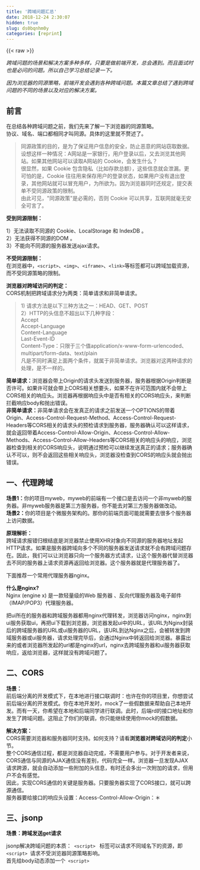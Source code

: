 ```yaml
---
title: '跨域问题汇总' 
date: 2018-12-24 2:30:07
hidden: true
slug: ds0bqnhm0y
categories: [reprint]
---
```


{{< raw >}}

                    
<p><em>跨域问题的场景和解决方案多种多样，只要是做前端开发，总会遇到。而且面试时也是必问的问题。所以自己学习总结记录一下。</em></p>
<p><em>因为浏览器的同源策略，前端开发会遇到各种跨域问题。本篇文章总结了遇到跨域问题的不同的场景以及对应的解决方案。</em></p>
<h2 id="articleHeader0">前言</h2>
<p>在总结各种跨域问题之前，我们先来了解一下浏览器的同源策略。<br>协议、域名、端口都相同才叫同源。具体的这里就不赘述了。</p>
<blockquote><p>同源政策的目的，是为了保证用户信息的安全，防止恶意的网站窃取数据。<br>设想这样一种情况：A网站是一家银行，用户登录以后，又去浏览其他网站。如果其他网站可以读取A网站的 Cookie，会发生什么？<br>很显然，如果 Cookie 包含隐私（比如存款总额），这些信息就会泄漏。更可怕的是，Cookie 往往用来保存用户的登录状态，如果用户没有退出登录，其他网站就可以冒充用户，为所欲为。因为浏览器同时还规定，提交表单不受同源政策的限制。<br>由此可见，"同源政策"是必需的，否则 Cookie 可以共享，互联网就毫无安全可言了。</p></blockquote>
<p><strong>受到同源限制：</strong></p>
<p>1）无法读取不同源的 Cookie、LocalStorage 和 IndexDB 。<br>2）无法获得不同源的DOM 。<br>3）不能向不同源的服务器发送ajax请求。</p>
<p><strong>不受同源限制：</strong><br>在浏览器中，<code>&lt;script&gt;</code>、<code>&lt;img&gt;</code>、<code>&lt;iframe&gt;</code>、<code>&lt;link&gt;</code>等标签都可以跨域加载资源，而不受同源策略的限制。</p>
<p><strong>浏览器对跨域访问的判定：</strong><br>CORS机制把跨域请求分为两类：简单请求和非简单请求。</p>
<blockquote><p>1) 请求方法是以下三种方法之一：HEAD、GET、POST<br>2）HTTP的头信息不超出以下几种字段：<br>Accept<br>Accept-Language<br>Content-Language<br>Last-Event-ID<br>Content-Type：只限于三个值application/x-www-form-urlencoded、multipart/form-data、text/plain<br>凡是不同时满足上面两个条件，就属于非简单请求。浏览器对这两种请求的处理，是不一样的。</p></blockquote>
<p><strong>简单请求：</strong>浏览器会带上Origin的请求头发送到服务器，服务器根据Origin判断是否许可。如果许可就会带上CORS相关想要头，如果不在许可范围内就不会带上CORS相关的响应头。浏览器再根据响应头中是否有相关的CORS响应头，来判断拦截响应body和抛出错误。<br><strong>非简单请求：</strong>非简单请求会在发真正的请求之前发送一个OPTIONS的带着Origin、Access-Control-Request-Method、Access-Control-Request-Headers等CORS相关的请求头的预检请求到服务器，服务器确认可以这样请求，就会返回带着Access-Control-Allow-Origin、Access-Control-Allow-Methods、Access-Control-Allow-Headers等CORS相关的响应头的响应，浏览器检查到相关的CORS响应头，说明通过预检可以继续发送真正的请求；服务器确认不可以，则不会返回这些相关响应头，浏览器没检查到CORS的响应头就会抛出错误。</p>
<h2 id="articleHeader1">一、代理跨域</h2>
<p><strong>场景1：</strong>你的项目myweb，myweb的前端有一个接口是去访问一个非myweb的服务器。非myweb服务器是第三方服务器，你不能去对第三方服务器做改动。<br><strong>场景2：</strong>你的项目是个微服务架构的。那你的前端页面可能就需要去很多个服务器上访问数据。</p>
<p><strong>原理解析：</strong><br>跨域请求报错归根结底是浏览器禁止使用XHR对象向不同源的服务器地址发起HTTP请求。如果是服务器跨域向多个不同的服务器发送请求就不会有跨域问题存在。因此，我们可以让浏览器只向一个服务器方式请求，让这个服务器代替浏览器去不同的服务器上请求资源再返回给浏览器。这个服务器就是代理服务器了。</p>
<p>下面推荐一个常用代理服务器nginx。</p>
<p><strong>什么是nginx? </strong><br>  Nginx (engine x) 是一款轻量级的Web 服务器 、反向代理服务器及电子邮件（IMAP/POP3）代理服务器。</p>
<p>把ui所在的服务器和跨域服务器都用nginx代理转发，浏览器访问nginx，nginx到ui服务获取ui，再把ui下载到浏览器，浏览器发起ui中的URL，该URL为Nginx封装后的跨域服务器的URL或ui服务器的URL，该URL到达Nginx之后，会被转发到跨域服务器或ui服务器，请求处理完毕后，会通过Nginx中转返回给浏览器。暴露出来的或者浏览器所发起的url都是nginx的url，nginx去跨域服务器和ui服务器获取响应，返给浏览器，这样就没有跨域问题了。</p>
<h2 id="articleHeader2">二、CORS</h2>
<p><strong>场景：</strong><br>前后端分离的开发模式下，在本地进行接口联调时：也许在你的项目里，你想尝试前后端分离的开发模式。你在本地开发时，mock了一些假数据来帮助自己本地开发。而有一天，你希望在本地和后端同学进行联调。此时，后端rd的接口地址和你发生了跨域问题。这阻止了你们的联调，你只能继续使用你mock的假数据。</p>
<p><strong>解决方案：</strong><br>CORS需要浏览器和服务器同时支持。如何支持？请看<strong>浏览器对跨域访问的判定</strong>小节。<br>整个CORS通信过程，都是浏览器自动完成，不需要用户参与。对于开发者来说，CORS通信与同源的AJAX通信没有差别，代码完全一样。浏览器一旦发现AJAX请求跨源，就会自动添加一些附加的头信息，有时还会多出一次附加的请求，但用户不会有感觉。<br>因此，实现CORS通信的关键是服务器。只要服务器实现了CORS接口，就可以跨源通信。<br>服务器要给接口的响应头设置：Access-Control-Allow-Origin：＊</p>
<h2 id="articleHeader3">三、jsonp</h2>
<p><strong>场景：跨域发送get请求</strong></p>
<p>jsonp解决跨域问题的本质：<code> &lt;script&gt; </code> 标签可以请求不同域名下的资源，即<code> &lt;script&gt; </code>请求不受浏览器同源策略影响。<br>首先给body动态添加一个<code> &lt;script&gt; </code></p>
<div class="widget-codetool" style="display:none;">
      <div class="widget-codetool--inner">
      <span class="selectCode code-tool" data-toggle="tooltip" data-placement="top" title="" data-original-title="全选"></span>
      <span type="button" class="copyCode code-tool" data-toggle="tooltip" data-placement="top" data-clipboard-text="      var script = document.createElement('script');
      script.setAttribute(&quot;type&quot;,&quot;text/javascript&quot;);
      script.src = 'http://example.com/ip?callback=foo';
      document.body.appendChild(script);

      function foo(data) {
        console.log('Your public IP address is: ' + data.ip);
      };" title="" data-original-title="复制"></span>
      <span type="button" class="saveToNote code-tool" data-toggle="tooltip" data-placement="top" title="" data-original-title="放进笔记"></span>
      </div>
      </div><pre class="hljs javascript"><code>      <span class="hljs-keyword">var</span> script = <span class="hljs-built_in">document</span>.createElement(<span class="hljs-string">'script'</span>);
      script.setAttribute(<span class="hljs-string">"type"</span>,<span class="hljs-string">"text/javascript"</span>);
      script.src = <span class="hljs-string">'http://example.com/ip?callback=foo'</span>;
      <span class="hljs-built_in">document</span>.body.appendChild(script);

      <span class="hljs-function"><span class="hljs-keyword">function</span> <span class="hljs-title">foo</span>(<span class="hljs-params">data</span>) </span>{
        <span class="hljs-built_in">console</span>.log(<span class="hljs-string">'Your public IP address is: '</span> + data.ip);
      };</code></pre>
<p>上面的script会向<code> http://example.com/ </code>服务器发送请求，这个请求的url后面带了个callback参数，是用来告诉服务器回调方法的方法名的。因为服务器收到请求后，会把相应数据写进foo的参数位置，也就是说服务器会返回的脚本如下</p>
<div class="widget-codetool" style="display:none;">
      <div class="widget-codetool--inner">
      <span class="selectCode code-tool" data-toggle="tooltip" data-placement="top" title="" data-original-title="全选"></span>
      <span type="button" class="copyCode code-tool" data-toggle="tooltip" data-placement="top" data-clipboard-text="  foo({
      &quot;ip&quot;: &quot;8.8.8.8&quot;
   });" title="" data-original-title="复制"></span>
      <span type="button" class="saveToNote code-tool" data-toggle="tooltip" data-placement="top" title="" data-original-title="放进笔记"></span>
      </div>
      </div><pre class="hljs lisp"><code>  foo({
      <span class="hljs-string">"ip"</span>: <span class="hljs-string">"8.8.8.8"</span>
   })<span class="hljs-comment">;</span></code></pre>
<p>这样浏览器通过<code>&lt;script&gt;</code>下载的资源就是上面的脚本了，<code>&lt;script&gt;</code>下载完成就会立即执行，也就是说<code>http://example.com/ip?callback=foo</code>这个请求返回后就会立即执行上面的脚本代码，而这个脚本代码就是调用回调方法和拿到json数据了。</p>
<h2 id="articleHeader4">四、document.domain跨域</h2>
<p><strong>场景1：</strong>你的<code>http://www.damonare.cn/a.html</code>页面里使用<code>&lt;iframe&gt;</code>调用另一个<code>http://damonare.cn/b.html</code>页面。这时候你想在a页面里获取b页面里的dom，然后进行操作。然后你会发现你不能获得b的dom。<code>document.getElementById("myIFrame").contentWindow.document</code>或<code>window.parent.document.body</code>因为两个窗口不同源而报错。</p>
<p><strong>解决方案：</strong>这时候你只需要在a页面里和b页面里把<code>document.domain</code>设置成相同的值就可以在两个页面里操作Dom了。</p>
<p><strong>场景2：</strong>你在<code>http://www.damonare.cn/a.html</code>页面里写入了<code>document.cookie = "test1=hello";</code>你在<code>http://damonare.cn/b.html</code>页面是拿不到这个cookie的。</p>
<p><strong>解决方案：</strong>Cookie 是服务器写入浏览器的一小段信息，只有同源的网页才能共享。但是，两个网页一级域名相同，只是二级域名不同，浏览器允许通过设置document.domain共享 Cookie。另外，服务器也可以在设置Cookie的时候，指定Cookie的所属域名为一级域名。这样的话，二级域名和三级域名不用做任何设置，都可以读取这个Cookie。</p>
<p><strong>注意：</strong><br><code>document.domain</code>限制：虽然可读写，但只能设置成自身或者是高一级的父域且主域必须相同。所以只能解决一级域名相同二级域名不同的跨域问题。<br><code>document.domain</code>只适用于 Cookie 和 iframe 窗口，LocalStorage 和 IndexDB 无法通过这种方法跨域。</p>
<h2 id="articleHeader5">五、window.name跨域</h2>
<p><strong>场景1：</strong>现在浏览器的一个标签页里打开<code>http://www.damonare.cn/a.html</code>页面，你通过location.href=<code>http://baidu.com/b.html</code>，在同一个浏览器标签页里打开了不同域名下的页面。这时候这两个页面你可以使用<code>window.name</code>来传递参数。因为<code>window.name</code>指的是浏览器窗口的名字，只要浏览器窗口相同，那么无论在哪个网页里访问值都是一样的。</p>
<p><strong>场景2：</strong>你的<code>http://www.damonare.cn/a.html</code>页面里使用<code>&lt;iframe&gt;</code>调用另一个<code>http://baidu.com/b.html</code>页面。这时候你想在a页面里获取b页面里的dom，然后进行操作。然后你会发现你不能获得b的dom。同样会因为不同源而报错，和上面提到的不同之处就是两个页面的一级域名也不相同。这时候<code>document.domain</code>就解决不了了。</p>
<p><strong>解决方案：</strong>浏览器窗口有<code>window.name</code>属性。这个属性的最大特点是，无论是否同源，只要在同一个窗口里，前一个网页设置了这个属性，后一个网页可以读取它。。比如你在b页面里设定<code>window.name="hello"</code>，你再返回到a页面，在a页面里访问<code>window.name</code>，可以得到<code>hello</code>。</p>
<p>这种方法的优点是，window.name容量很大，可以放置非常长的字符串；缺点是必须监听子窗口window.name属性的变化，影响网页性能。</p>
<h2 id="articleHeader6">六、postMessage方法跨域</h2>
<p><strong>场景1:</strong>在a页面里打开了另一个不同源的页面b，你想要让a和b两个页面互相通信。比如，a要访问b的LocalStorage。</p>
<p><strong>场景2:</strong>你的a页面里的<code>iframe</code>的src是不同源的b页面，你想要让a和b两个页面互相通信。比如，a要访问b的LocalStorage。</p>
<p><strong>解决方案：</strong>HTML5y引入了一个全新的API，跨文档通信 API（Cross-document messaging）。这个API为window对象新增了一个<code>window.postMessage</code>方法，允许跨窗口通信，不论这两个窗口是否同源。a就可以把它的LocalStorage，发送给b，b也可以把自己的LocalStorage发给a。</p>
<p>window.postMessage(message, targetOrigin, [transfer])，有三个参数：</p>
<blockquote><p><strong>message</strong>是向目标窗口发送的数据；<br><strong>targetOrigin</strong>属性来指定哪些窗口能接收到消息事件，其值可以是字符串"*"（表示无限制）或者一个URI（或者说是发送消息的目标域名）；<br><strong>transfer</strong>可选参数，是一串和message 同时传递的 Transferable 对象. 这些对象的所有权将被转移给消息的接收方，而发送一方将不再保有所有权。</p></blockquote>
<p>另外消息的<strong>接收方必须有监听事件</strong>，否则发送消息时就会报错。<code>The target origin provided ('http://localhost:8080') does not match the recipient window's origin ('http://localhost:63343').</code></p>
<p><code>window.addEventListener("message",onmessage);</code>onmessage接收到的message事件包含三个属性：</p>
<blockquote><p><strong>data：</strong>从其他 window 中传递过来的数据。<br><strong>origin：</strong>调用 postMessage  时消息发送方窗口的 origin 。请注意，这个origin不能保证是该窗口的当前或未来origin，因为postMessage被调用后可能被导航到不同的位置。<br><strong>source：</strong>对发送消息的窗口对象的引用; 您可以使用此来在具有不同origin的两个窗口之间建立双向通信。</p></blockquote>
<p>例子：我在a页面执行</p>
<div class="widget-codetool" style="display:none;">
      <div class="widget-codetool--inner">
      <span class="selectCode code-tool" data-toggle="tooltip" data-placement="top" title="" data-original-title="全选"></span>
      <span type="button" class="copyCode code-tool" data-toggle="tooltip" data-placement="top" data-clipboard-text=" var popup = window.open('http://localhost:3000', 'title');
 popup.postMessage('Hello World!', 'http://localhost:3000');" title="" data-original-title="复制"></span>
      <span type="button" class="saveToNote code-tool" data-toggle="tooltip" data-placement="top" title="" data-original-title="放进笔记"></span>
      </div>
      </div><pre class="hljs dart"><code> <span class="hljs-keyword">var</span> popup = <span class="hljs-built_in">window</span>.open(<span class="hljs-string">'http://localhost:3000'</span>, <span class="hljs-string">'title'</span>);
 popup.postMessage(<span class="hljs-string">'Hello World!'</span>, <span class="hljs-string">'http://localhost:3000'</span>);</code></pre>
<p>同时在<code>http://localhost:3000</code>的页面里监听message事件：</p>
<div class="widget-codetool" style="display:none;">
      <div class="widget-codetool--inner">
      <span class="selectCode code-tool" data-toggle="tooltip" data-placement="top" title="" data-original-title="全选"></span>
      <span type="button" class="copyCode code-tool" data-toggle="tooltip" data-placement="top" data-clipboard-text="window.onload=function () {
      window.addEventListener(&quot;message&quot;,onmessage);
}
function onmessage(event) {
      if(event.origin==&quot;http://localhost:63343&quot;){//http://localhost:63343是发送方a的域名
          console.log(event.data);//'Hello World!'
      }
      console.log(event.data);//'Hello World!'
}" title="" data-original-title="复制"></span>
      <span type="button" class="saveToNote code-tool" data-toggle="tooltip" data-placement="top" title="" data-original-title="放进笔记"></span>
      </div>
      </div><pre class="hljs javascript"><code><span class="hljs-built_in">window</span>.onload=<span class="hljs-function"><span class="hljs-keyword">function</span> (<span class="hljs-params"></span>) </span>{
      <span class="hljs-built_in">window</span>.addEventListener(<span class="hljs-string">"message"</span>,onmessage);
}
<span class="hljs-function"><span class="hljs-keyword">function</span> <span class="hljs-title">onmessage</span>(<span class="hljs-params">event</span>) </span>{
      <span class="hljs-keyword">if</span>(event.origin==<span class="hljs-string">"http://localhost:63343"</span>){<span class="hljs-comment">//http://localhost:63343是发送方a的域名</span>
          <span class="hljs-built_in">console</span>.log(event.data);<span class="hljs-comment">//'Hello World!'</span>
      }
      <span class="hljs-built_in">console</span>.log(event.data);<span class="hljs-comment">//'Hello World!'</span>
}</code></pre>
<blockquote><p>注意: 在 Gecko 6.0 (Firefox 6.0 / Thunderbird 6.0 / SeaMonkey 2.3)之前， 参数 message 必须是一个字符串。 从 Gecko 6.0 (Firefox 6.0 / Thunderbird 6.0 / SeaMonkey 2.3)开始，参数 message被使用结构化克隆算法进行序列化。这意味着您可以将各种各样的数据对象安全地传递到目标窗口，而不必自己序列化它们。</p></blockquote>
<h2 id="articleHeader7">七、location.hash跨域</h2>
<p>location.hash就是指URL的#号后面的部分。<br><strong>场景：</strong><br>父窗口和iframe的子窗口之间通讯或者是window.open打开的子窗口之间的通讯。<br><strong>解决方案：</strong><br>父窗口改变子窗口的url的#号后面的部分，后者把要传递的参数写在#后面，子窗口监听window.onhashchange事件，得到通知，读取window.location.hash解析出有用的数据。同样子窗口也可以向父窗口传递数据。</p>
<p><strong>参考资料：</strong><br><a href="http://www.jianshu.com/p/438183ddcea8" rel="nofollow noreferrer" target="_blank">浏览器同源策略与ajax跨域方法汇总</a><br><a href="http://blog.damonare.cn/2016/12/01/%E5%89%8D%E7%AB%AF%E8%B7%A8%E5%9F%9F%E6%95%B4%E7%90%86/" rel="nofollow noreferrer" target="_blank">前端跨域整理</a><br><a href="http://www.ruanyifeng.com/blog/2016/04/same-origin-policy.html" rel="nofollow noreferrer" target="_blank">浏览器同源政策及其规避方法</a><br><a href="http://www.ruanyifeng.com/blog/2016/04/cors.html" rel="nofollow noreferrer" target="_blank">跨域资源共享 CORS 详解</a></p>

                
{{< /raw >}}

# 版权声明
本文资源来源互联网，仅供学习研究使用，版权归该资源的合法拥有者所有，

本文仅用于学习、研究和交流目的。转载请注明出处、完整链接以及原作者。

原作者若认为本站侵犯了您的版权，请联系我们，我们会立即删除！

## 原文标题
跨域问题汇总

## 原文链接
[https://segmentfault.com/a/1190000012158485](https://segmentfault.com/a/1190000012158485)

